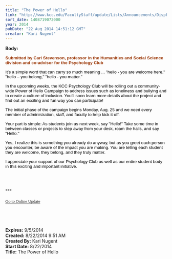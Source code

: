 ```yaml
---
title: "The Power of Hello"
link: "http://www.kcc.edu/FacultyStaff/update/Lists/Announcements/DispForm.aspx?ID=1599"
sort_date: 1408719072000
year: 2014
pubDate: "22 Aug 2014 14:51:12 GMT"
creator: "Kari Nugent"
---
```


<div><b>Body:</b> <div class="ExternalClass9C85A8E636364BB6B43DE9D3B504D628">
<div>
<p class="MsoNormalCxSpFirst"><span style="font-size:10pt;font-family:'Arial','sans-serif';color:black"><font color="#993300"><strong>Submitted by Cari Stevenson, professor in the Humanities and Social Science division and co-advisor for the Psychology Club</strong></font></span></p>
<p class="MsoNormalCxSpFirst"><span style="font-size:10pt;font-family:'Arial','sans-serif';color:black"></span><span style="font-size:10pt;font-family:'Arial','sans-serif';color:black">It’s a simple word that can carry so much meaning ... &quot;hello - you are welcome here,&quot; &quot;hello – you belong,&quot; &quot;hello - you matter.&quot;</span></p>
<p class="MsoNormalCxSpFirst"><span style="font-size:10pt;font-family:'Arial','sans-serif';color:black">In the upcoming weeks, the KCC Psychology Club will be rolling out a community-wide Power of Hello Campaign to address issues such as loneliness and bullying and to create a culture of inclusion. You’ll soon learn more details about the project and find out an exciting and fun way you can participate!</span></p>
<p class="MsoNormalCxSpFirst"><span style="font-size:10pt;font-family:'Arial','sans-serif';color:black"></span><span style="font-size:10pt;font-family:'Arial','sans-serif';color:black">The initial phase of the campaign begins Monday, Aug. 25 and we need every member of administration, staff, and faculty to help kick it off. </span></p>
<p class="MsoNormalCxSpFirst"><span style="font-size:10pt;font-family:'Arial','sans-serif';color:black">Your part is simple: As students join us next week, say &quot;Hello!&quot; Take some time in between classes or projects to step away from your desk, roam the halls, and say &quot;Hello.&quot; </span></p>
<p class="MsoNormalCxSpFirst"><span style="font-size:10pt;font-family:'Arial','sans-serif';color:black">Yes, I realize this is something you already do anyway, but as you greet each person you encounter, be aware of the impact you are making. You are telling each student they are welcome, they belong, and they truly matter.</span></p>
<p class="MsoNormalCxSpFirst"><span style="font-size:10pt;font-family:'Arial','sans-serif';color:black"></span><span style="font-size:10pt;font-family:'Arial','sans-serif';color:black">I appreciate your support of our Psychology Club as well as our entire student body in this exciting and important initiative. </span></p>
<p class="MsoNormalCxSpFirst"><span style="font-size:10pt;font-family:'Arial','sans-serif';color:black"></span> </p><span style="font-size:10pt;font-family:'Arial','sans-serif';color:black">
<div> </div>
<div><font size="3"><font face="Calibri">
<div></div>
<div></div>
<div></div>
<div>
<div></div>
<div>
<div>
<div><font size="2">***</font></div>
<div><font size="2"></font> </div>
<div><font size="2"></font></div>
<div><font size="2"></font></div>
<div><font size="2"></font></div>
<div><font size="2"></font></div>
<div><font size="2"></font></div>
<div><font size="2"></font></div>
<div><font size="2"></font></div>
<div><font size="2"></font></div>
<div><font size="2"></font></div>
<div><font size="2"></font></div>
<div><font size="2"></font></div>
<div><font size="2"></font></div>
<div><a href="/FacultyStaff/update/Pages/dailyupdate.aspx"><font size="2">Go to Online Update</font></a></div>
<div></div></div></div></div></font></font>
<p class="MsoNormal" style="margin:0in 0in 10pt"><font size="3"><font face="Calibri"></font></font></p>
<p> </p></div></span>
<p class="MsoNormalCxSpFirst"><span style="font-size:10pt;font-family:'Arial','sans-serif';color:black"></span> </p></div></div></div>
<div><b>Expires:</b> 9/5/2014</div>
<div><b>Created:</b> 8/22/2014 9:51 AM</div>
<div><b>Created By:</b> Kari Nugent</div>
<div><b>Start Date:</b> 8/22/2014</div>
<div><b>Title:</b> The Power of Hello</div>
